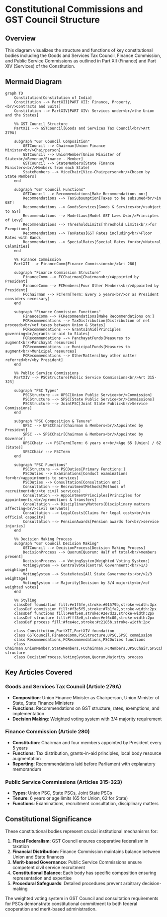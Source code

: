 # Constitutional Commissions and GST Council Structure

## Overview
This diagram visualizes the structure and functions of key constitutional bodies including the Goods and Services Tax Council, Finance Commission, and Public Service Commissions as outlined in Part XII (Finance) and Part XIV (Services) of the Constitution.

## Mermaid Diagram

```mermaid
graph TD
    Constitution[Constitution of India]
    Constitution --> PartXII[PART XII: Finance, Property,<br/>Contracts and Suits]
    Constitution --> PartXIV[PART XIV: Services under<br/>the Union and the States]
    
    %% GST Council Structure
    PartXII --> GSTCouncil[Goods and Services Tax Council<br/>Art 279A]
    
    subgraph "GST Council Composition"
        GSTCouncil --> Chairman[Union Finance Minister<br/>Chairperson]
        GSTCouncil --> UnionMember[Union Minister of State<br/>Revenue/Finance - Member]
        GSTCouncil --> StateMembers[State Finance Ministers<br/>Members from each State]
        StateMembers --> ViceChair[Vice-Chairperson<br/>Chosen by State Members]
    end
    
    subgraph "GST Council Functions"
        GSTCouncil --> Recommendations[Make Recommendations on:]
        Recommendations --> TaxSubsumption[Taxes to be subsumed<br/>in GST]
        Recommendations --> GoodsServices[Goods & Services<br/>subject to GST]
        Recommendations --> ModelLaws[Model GST Laws &<br/>Principles of Levy]
        Recommendations --> ThresholdLimits[Threshold Limits<br/>for Exemptions]
        Recommendations --> TaxRates[GST Rates including<br/>Floor Rates with Bands]
        Recommendations --> SpecialRates[Special Rates for<br/>Natural Calamities]
    end
    
    %% Finance Commission
    PartXII --> FinanceComm[Finance Commission<br/>Art 280]
    
    subgraph "Finance Commission Structure"
        FinanceComm --> FCChairman[Chairman<br/>Appointed by President]
        FinanceComm --> FCMembers[Four Other Members<br/>Appointed by President]
        FCChairman --> FCTerm[Term: Every 5 years<br/>or as President considers necessary]
    end
    
    subgraph "Finance Commission Functions"
        FinanceComm --> FCRecommendations[Make Recommendations on:]
        FCRecommendations --> TaxDistribution[Distribution of net proceeds<br/>of taxes between Union & States]
        FCRecommendations --> GrantsInAid[Principles governing<br/>grants-in-aid to States]
        FCRecommendations --> PanchayatFunds[Measures to augment<br/>Panchayat resources]
        FCRecommendations --> MunicipalFunds[Measures to augment<br/>Municipal resources]
        FCRecommendations --> OtherMatters[Any other matter referred<br/>by President]
    end
    
    %% Public Service Commissions
    PartXIV --> PSCStructure[Public Service Commissions<br/>Art 315-323]
    
    subgraph "PSC Types"
        PSCStructure --> UPSC[Union Public Service<br/>Commission]
        PSCStructure --> SPSC[State Public Service<br/>Commissions]
        PSCStructure --> JointPSC[Joint State Public<br/>Service Commissions]
    end
    
    subgraph "PSC Composition & Tenure"
        UPSC --> UPSCChair[Chairman & Members<br/>Appointed by President]
        SPSC --> SPSCChair[Chairman & Members<br/>Appointed by Governor]
        UPSCChair --> PSCTerm[Term: 6 years or<br/>Age 65 (Union) / 62 (State)]
        SPSCChair --> PSCTerm
    end
    
    subgraph "PSC Functions"
        PSCStructure --> PSCDuties[Primary Functions:]
        PSCDuties --> Examinations[Conduct examinations for<br/>appointments to services]
        PSCDuties --> Consultation[Consultation on:]
        Consultation --> RecruitmentMethods[Methods of recruitment<br/>to civil services]
        Consultation --> AppointmentPrinciples[Principles for appointments,<br/>promotions & transfers]
        Consultation --> DisciplinaryMatters[Disciplinary matters affecting<br/>civil servants]
        Consultation --> LegalCosts[Claims for legal costs<br/>in official capacity]
        Consultation --> PensionAwards[Pension awards for<br/>service injuries]
    end
    
    %% Decision Making Process
    subgraph "GST Council Decision Making"
        GSTCouncil --> DecisionProcess[Decision Making Process]
        DecisionProcess --> Quorum[Quorum: Half of total<br/>members present]
        DecisionProcess --> VotingSystem[Weighted Voting System:]
        VotingSystem --> CentralVote[Central Government:<br/>1/3 weightage]
        VotingSystem --> StateVotes[All State Governments:<br/>2/3 weightage]
        VotingSystem --> Majority[Decision by 3/4 majority<br/>of weighted votes]
    end
    
    %% Styling
    classDef foundation fill:#e1f5fe,stroke:#01579b,stroke-width:3px
    classDef commission fill:#f3e5f5,stroke:#7b1fa2,stroke-width:2px
    classDef functions fill:#e8f5e8,stroke:#2e7d32,stroke-width:2px
    classDef structure fill:#fff3e0,stroke:#ef6c00,stroke-width:2px
    classDef process fill:#fce4ec,stroke:#c2185b,stroke-width:2px
    
    class Constitution,PartXII,PartXIV foundation
    class GSTCouncil,FinanceComm,PSCStructure,UPSC,SPSC commission
    class Recommendations,FCRecommendations,PSCDuties functions
    class Chairman,UnionMember,StateMembers,FCChairman,FCMembers,UPSCChair,SPSCChair structure
    class DecisionProcess,VotingSystem,Quorum,Majority process
```

## Key Articles Covered

### Goods and Services Tax Council (Article 279A)
- **Composition**: Union Finance Minister as Chairperson, Union Minister of State, State Finance Ministers
- **Functions**: Recommendations on GST structure, rates, exemptions, and implementation
- **Decision Making**: Weighted voting system with 3/4 majority requirement

### Finance Commission (Article 280)
- **Constitution**: Chairman and four members appointed by President every 5 years
- **Functions**: Tax distribution, grants-in-aid principles, local body resource augmentation
- **Reporting**: Recommendations laid before Parliament with explanatory memorandum

### Public Service Commissions (Articles 315-323)
- **Types**: Union PSC, State PSCs, Joint State PSCs
- **Tenure**: 6 years or age limits (65 for Union, 62 for State)
- **Functions**: Examinations, recruitment consultation, disciplinary matters

## Constitutional Significance

These constitutional bodies represent crucial institutional mechanisms for:

1. **Fiscal Federalism**: GST Council ensures cooperative federalism in taxation
2. **Financial Distribution**: Finance Commission maintains balance between Union and State finances
3. **Merit-based Governance**: Public Service Commissions ensure competent civil service recruitment
4. **Constitutional Balance**: Each body has specific composition ensuring representation and expertise
5. **Procedural Safeguards**: Detailed procedures prevent arbitrary decision-making

The weighted voting system in GST Council and consultation requirements for PSCs demonstrate constitutional commitment to both federal cooperation and merit-based administration.